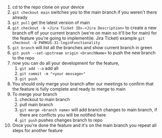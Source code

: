 1. cd to the repo clone on your device
2. `git checkout main` switches you to the main branch if you weren't there already
3. `git pull` get the latest version of main
4. `git checkout -b <Jira Ticket ID>-<Jira Description>` to create a new branch off of your current branch (we're on main so it'll be for main) for the feature you're going to implement(ie. Jira Ticket)
   example `git checkout -b PARKUS-31-loginFunctionality`
5. `git branch` will list all the branches and show current branch in green
6. `git push --set-upstream origin <branchName>` to push the new branch to the repo
7. now you can do all your development for the feature, 
	1. `git add --a` add all
	2. `git commit -m "<your message>"` 
	3. `git push`
8. You should only merge your branch after our meetings to confirm that the feature is fully complete and ready to merge to main
9. To merge your branch
	1. checkout to main branch
	2. pull main branch
	3. `git merge <branch name>` will add branch changes to main branch, if there are conflicts you will be notified here
	4. `git push` pushes changes branch to repo
10. Once you're done the feature and it's on the main branch you repeat all steps for another feature